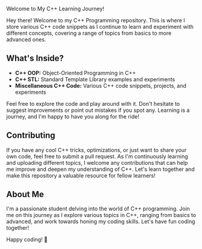 Welcome to My C++ Learning Journey!

Hey there! Welcome to my C++ Programming repository. This is where I store various C++ code snippets as I continue to learn and experiment with different concepts, covering a range of topics from basics to more advanced ones.

## What's Inside?

- **C++ OOP:** Object-Oriented Programming in C++
- **C++ STL:** Standard Template Library examples and experiments
- **Miscellaneous C++ Code:** Various C++ code snippets, projects, and experiments

Feel free to explore the code and play around with it. Don't hesitate to suggest improvements or point out mistakes if you spot any. Learning is a journey, and I'm happy to have you along for the ride!

## Contributing

If you have any cool C++ tricks, optimizations, or just want to share your own code, feel free to submit a pull request. As I'm continuously learning and uploading different topics, I welcome any contributions that can help me improve and deepen my understanding of C++. Let's learn together and make this repository a valuable resource for fellow learners!

## About Me

I'm a passionate student delving into the world of C++ programming. Join me on this journey as I explore various topics in C++, ranging from basics to advanced, and work towards honing my coding skills. Let's have fun coding together!

Happy coding! 🚀
